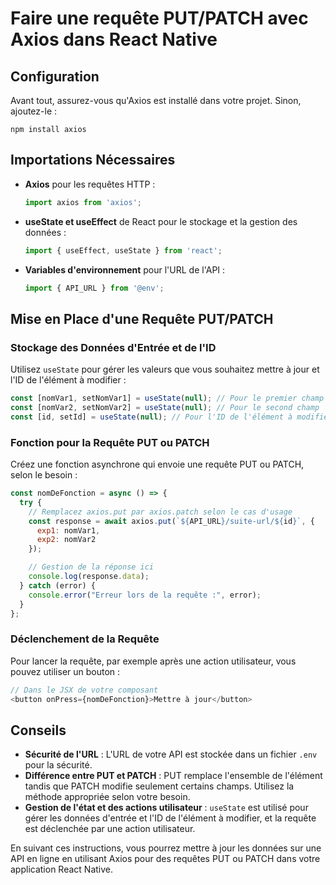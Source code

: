 # Faire une requête PUT/PATCH avec Axios dans React Native

## Configuration

Avant tout, assurez-vous qu'Axios est installé dans votre projet. Sinon, ajoutez-le :

```
npm install axios
```

## Importations Nécessaires

- **Axios** pour les requêtes HTTP :

  ```javascript
  import axios from 'axios';
  ```

- **useState et useEffect** de React pour le stockage et la gestion des données :

  ```javascript
  import { useEffect, useState } from 'react';
  ```

- **Variables d'environnement** pour l'URL de l'API :

  ```javascript
  import { API_URL } from '@env';
  ```

## Mise en Place d'une Requête PUT/PATCH

### Stockage des Données d'Entrée et de l'ID

Utilisez `useState` pour gérer les valeurs que vous souhaitez mettre à jour et l'ID de l'élément à modifier :

```javascript
const [nomVar1, setNomVar1] = useState(null); // Pour le premier champ
const [nomVar2, setNomVar2] = useState(null); // Pour le second champ
const [id, setId] = useState(null); // Pour l'ID de l'élément à modifier
```

### Fonction pour la Requête PUT ou PATCH

Créez une fonction asynchrone qui envoie une requête PUT ou PATCH, selon le besoin :

```javascript
const nomDeFonction = async () => {
  try {
    // Remplacez axios.put par axios.patch selon le cas d'usage
    const response = await axios.put(`${API_URL}/suite-url/${id}`, {
      exp1: nomVar1,
      exp2: nomVar2
    });

    // Gestion de la réponse ici
    console.log(response.data);
  } catch (error) {
    console.error("Erreur lors de la requête :", error);
  }
};
```

### Déclenchement de la Requête

Pour lancer la requête, par exemple après une action utilisateur, vous pouvez utiliser un bouton :

```javascript
// Dans le JSX de votre composant
<button onPress={nomDeFonction}>Mettre à jour</button>
```

## Conseils

- **Sécurité de l'URL** : L'URL de votre API est stockée dans un fichier `.env` pour la sécurité.
- **Différence entre PUT et PATCH** : PUT remplace l'ensemble de l'élément tandis que PATCH modifie seulement certains champs. Utilisez la méthode appropriée selon votre besoin.
- **Gestion de l'état et des actions utilisateur** : `useState` est utilisé pour gérer les données d'entrée et l'ID de l'élément à modifier, et la requête est déclenchée par une action utilisateur.

En suivant ces instructions, vous pourrez mettre à jour les données sur une API en ligne en utilisant Axios pour des requêtes PUT ou PATCH dans votre application React Native.